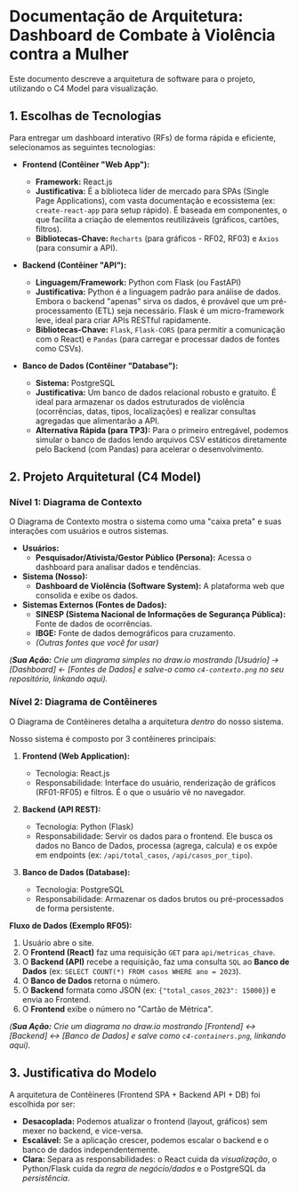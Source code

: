 # Documentação de Arquitetura: Dashboard de Combate à Violência contra a Mulher

Este documento descreve a arquitetura de software para o projeto, utilizando o C4 Model para visualização.

## 1. Escolhas de Tecnologias

Para entregar um dashboard interativo (RFs) de forma rápida e eficiente, selecionamos as seguintes tecnologias:

* **Frontend (Contêiner "Web App"):**
    * **Framework:** React.js
    * **Justificativa:** É a biblioteca líder de mercado para SPAs (Single Page Applications), com vasta documentação e ecossistema (ex: `create-react-app` para setup rápido). É baseada em componentes, o que facilita a criação de elementos reutilizáveis (gráficos, cartões, filtros).
    * **Bibliotecas-Chave:** `Recharts` (para gráficos - RF02, RF03) e `Axios` (para consumir a API).

* **Backend (Contêiner "API"):**
    * **Linguagem/Framework:** Python com Flask (ou FastAPI)
    * **Justificativa:** Python é a linguagem padrão para análise de dados. Embora o backend "apenas" sirva os dados, é provável que um pré-processamento (ETL) seja necessário. Flask é um micro-framework leve, ideal para criar APIs RESTful rapidamente.
    * **Bibliotecas-Chave:** `Flask`, `Flask-CORS` (para permitir a comunicação com o React) e `Pandas` (para carregar e processar dados de fontes como CSVs).

* **Banco de Dados (Contêiner "Database"):**
    * **Sistema:** PostgreSQL
    * **Justificativa:** Um banco de dados relacional robusto e gratuito. É ideal para armazenar os dados estruturados de violência (ocorrências, datas, tipos, localizações) e realizar consultas agregadas que alimentarão a API.
    * **Alternativa Rápida (para TP3):** Para o primeiro entregável, podemos simular o banco de dados lendo arquivos CSV estáticos diretamente pelo Backend (com Pandas) para acelerar o desenvolvimento.

## 2. Projeto Arquitetural (C4 Model)

### Nível 1: Diagrama de Contexto

O Diagrama de Contexto mostra o sistema como uma "caixa preta" e suas interações com usuários e outros sistemas.

* **Usuários:**
    * **Pesquisador/Ativista/Gestor Público (Persona):** Acessa o dashboard para analisar dados e tendências.
* **Sistema (Nosso):**
    * **Dashboard de Violência (Software System):** A plataforma web que consolida e exibe os dados.
* **Sistemas Externos (Fontes de Dados):**
    * **SINESP (Sistema Nacional de Informações de Segurança Pública):** Fonte de dados de ocorrências.
    * **IBGE:** Fonte de dados demográficos para cruzamento.
    * *(Outras fontes que você for usar)*

*(**Sua Ação:** Crie um diagrama simples no draw.io mostrando [Usuário] -> [Dashboard] <- [Fontes de Dados] e salve-o como `c4-contexto.png` no seu repositório, linkando aqui).*

### Nível 2: Diagrama de Contêineres

O Diagrama de Contêineres detalha a arquitetura *dentro* do nosso sistema.

Nosso sistema é composto por 3 contêineres principais:

1.  **Frontend (Web Application):**
    * Tecnologia: React.js
    * Responsabilidade: Interface do usuário, renderização de gráficos (RF01-RF05) e filtros. É o que o usuário vê no navegador.

2.  **Backend (API REST):**
    * Tecnologia: Python (Flask)
    * Responsabilidade: Servir os dados para o frontend. Ele busca os dados no Banco de Dados, processa (agrega, calcula) e os expõe em endpoints (ex: `/api/total_casos`, `/api/casos_por_tipo`).

3.  **Banco de Dados (Database):**
    * Tecnologia: PostgreSQL
    * Responsabilidade: Armazenar os dados brutos ou pré-processados de forma persistente.

**Fluxo de Dados (Exemplo RF05):**
1.  Usuário abre o site.
2.  O **Frontend (React)** faz uma requisição `GET` para `api/metricas_chave`.
3.  O **Backend (API)** recebe a requisição, faz uma consulta `SQL` ao **Banco de Dados** (ex: `SELECT COUNT(*) FROM casos WHERE ano = 2023`).
4.  O **Banco de Dados** retorna o número.
5.  O **Backend** formata como JSON (ex: `{"total_casos_2023": 15000}`) e envia ao Frontend.
6.  O **Frontend** exibe o número no "Cartão de Métrica".

*(**Sua Ação:** Crie um diagrama no draw.io mostrando [Frontend] <-> [Backend] <-> [Banco de Dados] e salve como `c4-containers.png`, linkando aqui).*

## 3. Justificativa do Modelo

A arquitetura de Contêineres (Frontend SPA + Backend API + DB) foi escolhida por ser:
* **Desacoplada:** Podemos atualizar o frontend (layout, gráficos) sem mexer no backend, e vice-versa.
* **Escalável:** Se a aplicação crescer, podemos escalar o backend e o banco de dados independentemente.
* **Clara:** Separa as responsabilidades: o React cuida da *visualização*, o Python/Flask cuida da *regra de negócio/dados* e o PostgreSQL da *persistência*.
